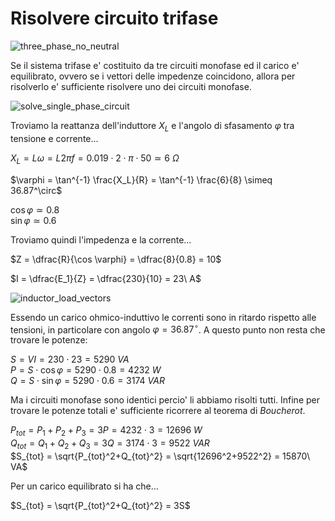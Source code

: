 # Risolvere circuito trifase  

![three_phase_no_neutral](https://github.com/dennyb87/elettrotecnica-serale/assets/7195133/224af0c6-c4c0-421f-9625-43ebb5624068)  

Se il sistema trifase e' costituito da tre circuiti monofase ed il carico e' equilibrato, ovvero se i vettori delle impedenze coincidono, allora per risolverlo e' sufficiente risolvere uno dei circuiti monofase.  

![solve_single_phase_circuit](https://github.com/dennyb87/elettrotecnica-serale/assets/7195133/f0a2f670-86d0-49fe-ae21-74b2cef0f6b7)  

Troviamo la reattanza dell'induttore $X_L$ e l'angolo di sfasamento $\varphi$ tra tensione e corrente...  

$X_L = L \omega = L 2 \pi f = 0.019 \cdot 2 \cdot \pi \cdot 50 \simeq 6\ \Omega$  

$\varphi = \tan^{-1} \frac{X_L}{R} = \tan^{-1} \frac{6}{8} \simeq 36.87^\circ$  

$\cos \varphi \simeq 0.8$  
$\sin \varphi \simeq 0.6$  

Troviamo quindi l'impedenza e la corrente...  

$Z = \dfrac{R}{\cos \varphi} = \dfrac{8}{0.8} = 10$  

$I = \dfrac{E_1}{Z} = \dfrac{230}{10} = 23\ A$  

![inductor_load_vectors](https://github.com/dennyb87/elettrotecnica-serale/assets/7195133/9418a1b8-5d98-4086-98a1-a9e65874c269)  

Essendo un carico ohmico-induttivo le correnti sono in ritardo rispetto alle tensioni, in particolare con angolo $\varphi = 36.87^\circ$. A questo punto non resta che trovare le potenze:  

$S = VI = 230 \cdot 23 = 5290\ VA$  
$P = S \cdot \cos \varphi = 5290 \cdot 0.8 = 4232\ W$  
$Q = S \cdot \sin \varphi = 5290 \cdot 0.6 = 3174\ VAR$  

Ma i circuiti monofase sono identici percio' li abbiamo risolti tutti. Infine per trovare le potenze totali e' sufficiente ricorrere al teorema di *Boucherot*.  

$P_{tot} = P_1 + P_2 + P_3 = 3P = 4232 \cdot 3 = 12696\ W$  
$Q_{tot} = Q_1 + Q_2 + Q_3 = 3Q = 3174 \cdot 3 = 9522\ VAR$  
$S_{tot} = \sqrt{P_{tot}^2+Q_{tot}^2} = \sqrt{12696^2+9522^2} = 15870\ VA$  

Per un carico equilibrato si ha che...  

$S_{tot} = \sqrt{P_{tot}^2+Q_{tot}^2} = 3S$  


